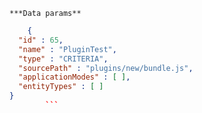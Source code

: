     ***Data params**

```json
    {
  "id" : 65,
  "name" : "PluginTest",
  "type" : "CRITERIA",
  "sourcePath" : "plugins/new/bundle.js",
  "applicationModes" : [ ],
  "entityTypes" : [ ]
}
        ```
